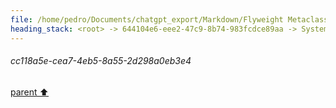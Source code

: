 ```yaml
---
file: /home/pedro/Documents/chatgpt_export/Markdown/Flyweight Metaclass for Models.md
heading_stack: <root> -> 644104e6-eee2-47c9-8b74-983fcdce89aa -> System -> c734da8b-007e-4793-a988-4ab6af4a8c7f -> System -> aaa21a84-fb1c-420d-a200-7e9ff8bd1dca -> User -> cc118a5e-cea7-4eb5-8a55-2d298a0eb3e4
---
```

###### cc118a5e-cea7-4eb5-8a55-2d298a0eb3e4
[parent ⬆️](#aaa21a84-fb1c-420d-a200-7e9ff8bd1dca)

